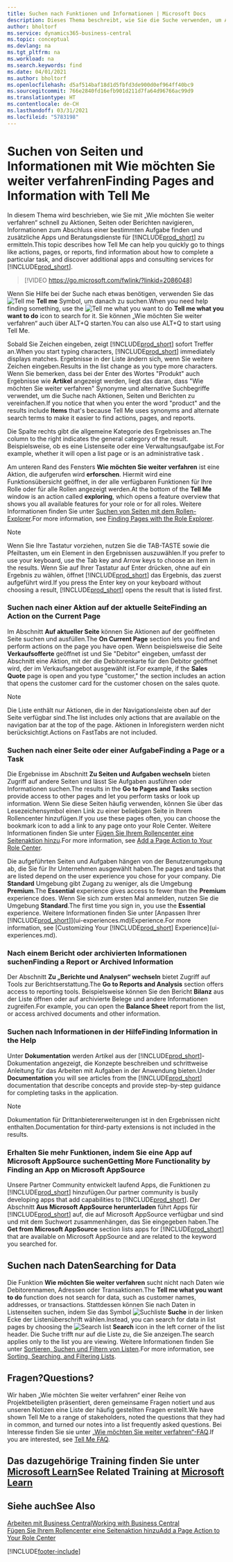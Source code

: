 ```yaml
---
title: Suchen nach Funktionen und Informationen | Microsoft Docs
description: Dieses Thema beschreibt, wie Sie die Suche verwenden, um Aktionen, Seiten, Berichte, Dokumentation und Daten sowie andere Apps und Beratungsdienste zu finden.
author: bholtorf
ms.service: dynamics365-business-central
ms.topic: conceptual
ms.devlang: na
ms.tgt_pltfrm: na
ms.workload: na
ms.search.keywords: find
ms.date: 04/01/2021
ms.author: bholtorf
ms.openlocfilehash: d5af514baf18d1d5fbfd3de900d0ef964ff40bc9
ms.sourcegitcommit: 766e2840fd16efb901d211d7fa64d96766ac99d9
ms.translationtype: HT
ms.contentlocale: de-CH
ms.lasthandoff: 03/31/2021
ms.locfileid: "5783198"
---
```

# <a name="finding-pages-and-information-with-tell-me"></a><span data-ttu-id="16ced-103">Suchen von Seiten und Informationen mit Wie möchten Sie weiter verfahren</span><span class="sxs-lookup"><span data-stu-id="16ced-103">Finding Pages and Information with Tell Me</span></span>  
<span data-ttu-id="16ced-104">In diesem Thema wird beschrieben, wie Sie mit „Wie möchten Sie weiter verfahren“ schnell zu Aktionen, Seiten oder Berichten navigieren, Informationen zum Abschluss einer bestimmten Aufgabe finden und zusätzliche Apps und Beratungsdienste für [!INCLUDE[prod_short](includes/prod_short.md)] zu ermitteln.</span><span class="sxs-lookup"><span data-stu-id="16ced-104">This topic describes how Tell Me can help you quickly go to things like actions, pages, or reports, find information about how to complete a particular task, and discover additional apps and consulting services for [!INCLUDE[prod_short](includes/prod_short.md)].</span></span>  


> [!VIDEO https://go.microsoft.com/fwlink/?linkid=2086048]

<span data-ttu-id="16ced-105">Wenn Sie Hilfe bei der Suche nach etwas benötigen, verwenden Sie das ![Tell me](media/ui-search/search.png "Suche nach Seite oder Bericht") **Tell me** Symbol, um danach zu suchen.</span><span class="sxs-lookup"><span data-stu-id="16ced-105">When you need help finding something, use the ![Tell me what you want to do](media/ui-search/search.png "Search for Page or Report") **Tell me what you want to do** icon to search for it.</span></span> <span data-ttu-id="16ced-106">Sie können „Wie möchten Sie weiter verfahren“ auch über ALT+Q starten.</span><span class="sxs-lookup"><span data-stu-id="16ced-106">You can also use ALT+Q to start using Tell Me.</span></span>

<span data-ttu-id="16ced-107">Sobald Sie Zeichen eingeben, zeigt [!INCLUDE[prod_short](includes/prod_short.md)] sofort Treffer an.</span><span class="sxs-lookup"><span data-stu-id="16ced-107">When you start typing characters, [!INCLUDE[prod_short](includes/prod_short.md)] immediately displays matches.</span></span> <span data-ttu-id="16ced-108">Ergebnisse in der Liste ändern sich, wenn Sie weitere Zeichen eingeben.</span><span class="sxs-lookup"><span data-stu-id="16ced-108">Results in the list change as you type more characters.</span></span> <span data-ttu-id="16ced-109">Wenn Sie bemerken, dass bei der Enter des Wortes "Produkt" auch Ergebnisse wie **Artikel** angezeigt werden, liegt das daran, dass "Wie möchten Sie weiter verfahren" Synonyme und alternative Suchbegriffe verwendet, um die Suche nach Aktionen, Seiten und Berichten zu vereinfachen.</span><span class="sxs-lookup"><span data-stu-id="16ced-109">If you notice that when you enter the word "product" and the results include **Items** that's because Tell Me uses synonyms and alternate search terms to make it easier to find actions, pages, and reports.</span></span>

<span data-ttu-id="16ced-110">Die Spalte rechts gibt die allgemeine Kategorie des Ergebnisses an.</span><span class="sxs-lookup"><span data-stu-id="16ced-110">The column to the right indicates the general category of the result.</span></span> <span data-ttu-id="16ced-111">Beispielsweise, ob es eine Listenseite oder eine Verwaltungsaufgabe ist.</span><span class="sxs-lookup"><span data-stu-id="16ced-111">For example, whether it will open a list page or is an administrative task .</span></span>  

<span data-ttu-id="16ced-112">Am unteren Rand des Fensters **Wie möchten Sie weiter verfahren** ist eine Aktion, die aufgerufen wird **erforschen**. Hiermit wird eine Funktionsübersicht geöffnet, in der alle verfügbaren Funktionen für Ihre Rolle oder für alle Rollen angezeigt werden.</span><span class="sxs-lookup"><span data-stu-id="16ced-112">At the bottom of the **Tell Me** window is an action called **exploring**, which opens a feature overview that shows you all available features for your role or for all roles.</span></span> <span data-ttu-id="16ced-113">Weitere Informationen finden Sie unter [Suchen von Seiten mit dem Rollen-Explorer](ui-role-explorer.md).</span><span class="sxs-lookup"><span data-stu-id="16ced-113">For more information, see [Finding Pages with the Role Explorer](ui-role-explorer.md).</span></span>

> [!NOTE]  
>   <span data-ttu-id="16ced-114">Wenn Sie Ihre Tastatur vorziehen, nutzen Sie die TAB-TASTE sowie die Pfeiltasten, um ein Element in den Ergebnissen auszuwählen.</span><span class="sxs-lookup"><span data-stu-id="16ced-114">If you prefer to use your keyboard, use the Tab key and Arrow keys to choose an item in the results.</span></span> <span data-ttu-id="16ced-115">Wenn Sie auf Ihrer Tastatur auf Enter drücken, ohne auf ein Ergebnis zu wählen, öffnet [!INCLUDE[prod_short](includes/prod_short.md)] das Ergebnis, das zuerst aufgeführt wird.</span><span class="sxs-lookup"><span data-stu-id="16ced-115">If you press the Enter key on your keyboard without choosing a result, [!INCLUDE[prod_short](includes/prod_short.md)] opens the result that is listed first.</span></span>

### <a name="finding-an-action-on-the-current-page"></a><span data-ttu-id="16ced-116">Suchen nach einer Aktion auf der aktuelle Seite</span><span class="sxs-lookup"><span data-stu-id="16ced-116">Finding an Action on the Current Page</span></span>
<span data-ttu-id="16ced-117">Im Abschnitt **Auf aktueller Seite** können Sie Aktionen auf der geöffneten Seite suchen und ausfüllen.</span><span class="sxs-lookup"><span data-stu-id="16ced-117">The **On Current Page** section lets you find and perform actions on the page you have open.</span></span> <span data-ttu-id="16ced-118">Wenn beispielsweise die Seite **Verkaufsofferte** geöffnet ist und Sie "Debitor" eingeben, umfasst der Abschnitt eine Aktion, mit der die Debitorenkarte für den Debitor geöffnet wird, der im Verkaufsangebot ausgewählt ist.</span><span class="sxs-lookup"><span data-stu-id="16ced-118">For example, if the **Sales Quote** page is open and you type "customer," the section includes an action that opens the customer card for the customer chosen on the sales quote.</span></span>

> [!NOTE]  
>   <span data-ttu-id="16ced-119">Die Liste enthält nur Aktionen, die in der Navigationsleiste oben auf der Seite verfügbar sind.</span><span class="sxs-lookup"><span data-stu-id="16ced-119">The list includes only actions that are available on the navigation bar at the top of the page.</span></span> <span data-ttu-id="16ced-120">Aktionen in Inforegistern werden nicht berücksichtigt.</span><span class="sxs-lookup"><span data-stu-id="16ced-120">Actions on FastTabs are not included.</span></span>  

### <a name="finding-a-page-or-a-task"></a><span data-ttu-id="16ced-121">Suchen nach einer Seite oder einer Aufgabe</span><span class="sxs-lookup"><span data-stu-id="16ced-121">Finding a Page or a Task</span></span>
<span data-ttu-id="16ced-122">Die Ergebnisse im Abschnitt **Zu Seiten und Aufgaben wechseln** bieten Zugriff auf andere Seiten und lässt Sie Aufgaben ausführen oder Informationen suchen.</span><span class="sxs-lookup"><span data-stu-id="16ced-122">The results in the **Go to Pages and Tasks** section provide access to other pages and let you perform tasks or look up information.</span></span> <span data-ttu-id="16ced-123">Wenn Sie diese Seiten häufig verwenden, können Sie über das Lesezeichensymbol einen Link zu einer beliebigen Seite in Ihrem Rollencenter hinzufügen.</span><span class="sxs-lookup"><span data-stu-id="16ced-123">If you use these pages often, you can choose the bookmark icon to add a link to any page onto your Role Center.</span></span> <span data-ttu-id="16ced-124">Weitere Informationen finden Sie unter [Fügen Sie Ihrem Rollencenter eine Seitenaktion hinzu](ui-bookmarks.md).</span><span class="sxs-lookup"><span data-stu-id="16ced-124">For more information, see [Add a Page Action to Your Role Center](ui-bookmarks.md).</span></span>

<span data-ttu-id="16ced-125">Die aufgeführten Seiten und Aufgaben hängen von der Benutzerumgebung ab, die Sie für Ihr Unternehmen ausgewählt haben.</span><span class="sxs-lookup"><span data-stu-id="16ced-125">The pages and tasks that are listed depend on the user experience you chose for your company.</span></span> <span data-ttu-id="16ced-126">Die **Standard** Umgebung gibt Zugang zu weniger, als die Umgebung **Premium**.</span><span class="sxs-lookup"><span data-stu-id="16ced-126">The **Essential** experience gives access to fewer than the **Premium** experience does.</span></span> <span data-ttu-id="16ced-127">Wenn Sie sich zum ersten Mal anmelden, nutzen Sie die Umgebung **Standard**.</span><span class="sxs-lookup"><span data-stu-id="16ced-127">The first time you sign in, you use the **Essential** experience.</span></span> <span data-ttu-id="16ced-128">Weitere Informationen finden Sie unter [Anpassen Ihrer [!INCLUDE[prod_short](includes/prod_short.md)]](ui-experiences.md)Experience.</span><span class="sxs-lookup"><span data-stu-id="16ced-128">For more information, see [Customizing Your [!INCLUDE[prod_short](includes/prod_short.md)] Experience](ui-experiences.md).</span></span>

### <a name="finding-a-report-or-archived-information"></a><span data-ttu-id="16ced-129">Nach einem Bericht oder archivierten Informationen suchen</span><span class="sxs-lookup"><span data-stu-id="16ced-129">Finding a Report or Archived Information</span></span>
<span data-ttu-id="16ced-130">Der Abschnitt **Zu „Berichte und Analysen“ wechseln** bietet Zugriff auf Tools zur Berichtserstattung.</span><span class="sxs-lookup"><span data-stu-id="16ced-130">The **Go to Reports and Analysis** section offers access to reporting tools.</span></span> <span data-ttu-id="16ced-131">Beispielsweise können Sie den Bericht **Bilanz** aus der Liste öffnen oder auf archivierte Belege und andere Informationen zugreifen.</span><span class="sxs-lookup"><span data-stu-id="16ced-131">For example, you can open the **Balance Sheet** report from the list, or access archived documents and other information.</span></span>  

### <a name="finding-information-in-the-help"></a><span data-ttu-id="16ced-132">Suchen nach Informationen in der Hilfe</span><span class="sxs-lookup"><span data-stu-id="16ced-132">Finding Information in the Help</span></span>
<span data-ttu-id="16ced-133">Unter **Dokumentation** werden Artikel aus der [!INCLUDE[prod_short](includes/prod_short.md)]-Dokumentation angezeigt, die Konzepte beschreiben und schrittweise Anleitung für das Arbeiten mit Aufgaben in der Anwendung bieten.</span><span class="sxs-lookup"><span data-stu-id="16ced-133">Under **Documentation** you will see articles from the [!INCLUDE[prod_short](includes/prod_short.md)] documentation that describe concepts and provide step-by-step guidance for completing tasks in the application.</span></span>    

> [!NOTE]  
> <span data-ttu-id="16ced-134">Dokumentation für Drittanbietererweiterungen ist in den Ergebnissen nicht enthalten.</span><span class="sxs-lookup"><span data-stu-id="16ced-134">Documentation for third-party extensions is not included in the results.</span></span>

### <a name="getting-more-functionality-by-finding-an-app-on-microsoft-appsource"></a><span data-ttu-id="16ced-135">Erhalten Sie mehr Funktionen, indem Sie eine App auf Microsoft AppSource suchen</span><span class="sxs-lookup"><span data-stu-id="16ced-135">Getting More Functionality by Finding an App on Microsoft AppSource</span></span>
<span data-ttu-id="16ced-136">Unsere Partner Community entwickelt laufend Apps, die Funktionen zu [!INCLUDE[prod_short](includes/prod_short.md)] hinzufügen.</span><span class="sxs-lookup"><span data-stu-id="16ced-136">Our partner community is busily developing apps that add capabilities to [!INCLUDE[prod_short](includes/prod_short.md)].</span></span> <span data-ttu-id="16ced-137">Der Abschnitt **Aus Microsoft AppSource herunterladen** führt Apps für [!INCLUDE[prod_short](includes/prod_short.md)] auf, die auf Microsoft AppSource verfügbar und sind und mit dem Suchwort zusammenhängen, das Sie eingegeben haben.</span><span class="sxs-lookup"><span data-stu-id="16ced-137">The **Get from Microsoft AppSource** section lists apps for [!INCLUDE[prod_short](includes/prod_short.md)] that are available on Microsoft AppSource and are related to the keyword you searched for.</span></span>

## <a name="searching-for-data"></a><span data-ttu-id="16ced-138">Suchen nach Daten</span><span class="sxs-lookup"><span data-stu-id="16ced-138">Searching for Data</span></span>
<span data-ttu-id="16ced-139">Die Funktion **Wie möchten Sie weiter verfahren** sucht nicht nach Daten wie Debitorennamen, Adressen oder Transaktionen.</span><span class="sxs-lookup"><span data-stu-id="16ced-139">The **Tell me what you want to do** function does not search for data, such as customer names, addresses, or transactions.</span></span> <span data-ttu-id="16ced-140">Stattdessen können Sie nach Daten in Listenseiten suchen, indem Sie das Symbol ![Suchliste](media/ui-search/search-list.png "Symbol für die Suchliste") **Suche** in der linken Ecke der Listenüberschrift wählen.</span><span class="sxs-lookup"><span data-stu-id="16ced-140">Instead, you can search for data in list pages by choosing the ![Search list](media/ui-search/search-list.png "Search list icon") **Search** icon in the left corner of the list header.</span></span> <span data-ttu-id="16ced-141">Die Suche trifft nur auf die Liste zu, die Sie anzeigen.</span><span class="sxs-lookup"><span data-stu-id="16ced-141">The search applies only to the list you are viewing.</span></span> <span data-ttu-id="16ced-142">Weitere Informationen finden Sie unter [Sortieren, Suchen und Filtern von Listen](ui-enter-criteria-filters.md).</span><span class="sxs-lookup"><span data-stu-id="16ced-142">For more information, see [Sorting, Searching, and Filtering Lists](ui-enter-criteria-filters.md).</span></span>

## <a name="questions"></a><span data-ttu-id="16ced-143">Fragen?</span><span class="sxs-lookup"><span data-stu-id="16ced-143">Questions?</span></span>
<span data-ttu-id="16ced-144">Wir haben „Wie möchten Sie weiter verfahren“ einer Reihe von Projektbeteiligten präsentiert, deren gemeinsame Fragen notiert und aus unseren Notizen eine Liste der häufig gestellten Fragen erstellt.</span><span class="sxs-lookup"><span data-stu-id="16ced-144">We have shown Tell Me to a range of stakeholders, noted the questions that they had in common, and turned our notes into a list frequently asked questions.</span></span> <span data-ttu-id="16ced-145">Bei Interesse finden Sie sie unter [„Wie möchten Sie weiter verfahren“-FAQ](ui-search-faq.md).</span><span class="sxs-lookup"><span data-stu-id="16ced-145">If you are interested, see [Tell Me FAQ](ui-search-faq.md).</span></span>

## <a name="see-related-training-at-microsoft-learn"></a><span data-ttu-id="16ced-146">Das dazugehörige Training finden Sie unter [Microsoft Learn](/learn/modules/user-interface-dynamics-365-business-central/index)</span><span class="sxs-lookup"><span data-stu-id="16ced-146">See Related Training at [Microsoft Learn](/learn/modules/user-interface-dynamics-365-business-central/index)</span></span>

## <a name="see-also"></a><span data-ttu-id="16ced-147">Siehe auch</span><span class="sxs-lookup"><span data-stu-id="16ced-147">See Also</span></span>
[<span data-ttu-id="16ced-148">Arbeiten mit Business Central</span><span class="sxs-lookup"><span data-stu-id="16ced-148">Working with Business Central</span></span>](ui-work-product.md)  
[<span data-ttu-id="16ced-149">Fügen Sie Ihrem Rollencenter eine Seitenaktion hinzu</span><span class="sxs-lookup"><span data-stu-id="16ced-149">Add a Page Action to Your Role Center</span></span>](ui-bookmarks.md)


[!INCLUDE[footer-include](includes/footer-banner.md)]